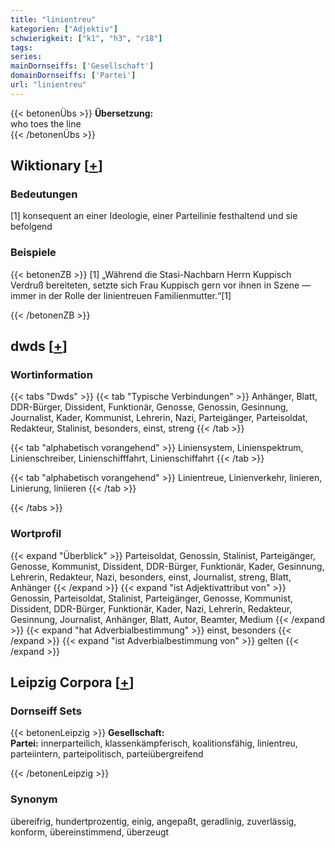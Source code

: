 ```yaml
---
title: "linientreu"
kategorien: ["Adjektiv"]
schwierigkeit: ["k1", "h3", "r18"]
tags:
series:
mainDornseiffs: ['Gesellschaft']
domainDornseiffs: ['Partei']
url: "linientreu"
---
```


{{< betonenÜbs >}}
**Übersetzung:**  
who toes the line  
{{< /betonenÜbs >}}

## Wiktionary [[+](https://de.wiktionary.org/wiki/linientreu)]

### Bedeutungen
[1] konsequent an einer Ideologie, einer Parteilinie festhaltend und sie befolgend  

### Beispiele
{{< betonenZB >}}
[1] „Während die Stasi-Nachbarn Herrn Kuppisch Verdruß bereiteten, setzte sich Frau Kuppisch gern vor ihnen in Szene — immer in der Rolle der linientreuen Familienmutter.“[1]  

{{< /betonenZB >}}


## dwds [[+](https://www.dwds.de/wb/linientreu)]

### Wortinformation
{{< tabs "Dwds" >}}
{{< tab "Typische Verbindungen" >}}
Anhänger, Blatt, DDR-Bürger, Dissident, Funktionär, Genosse, Genossin, Gesinnung, Journalist, Kader, Kommunist, Lehrerin, Nazi, Parteigänger, Parteisoldat, Redakteur, Stalinist, besonders, einst, streng
{{< /tab >}}

{{< tab "alphabetisch vorangehend" >}}
Liniensystem, Linienspektrum, Linienschreiber, Linienschifffahrt, Linienschiffahrt
{{< /tab >}}

{{< tab "alphabetisch vorangehend" >}}
Linientreue, Linienverkehr, linieren, Linierung, liniieren
{{< /tab >}}

{{< /tabs >}}

### Wortprofil
{{< expand "Überblick" >}} Parteisoldat, Genossin, Stalinist, Parteigänger, Genosse, Kommunist, Dissident, DDR-Bürger, Funktionär, Kader, Gesinnung, Lehrerin, Redakteur, Nazi, besonders, einst, Journalist, streng, Blatt, Anhänger {{< /expand >}}
{{< expand "ist Adjektivattribut von" >}} Genossin, Parteisoldat, Stalinist, Parteigänger, Genosse, Kommunist, Dissident, DDR-Bürger, Funktionär, Kader, Nazi, Lehrerin, Redakteur, Gesinnung, Journalist, Anhänger, Blatt, Autor, Beamter, Medium {{< /expand >}}
{{< expand "hat Adverbialbestimmung" >}} einst, besonders {{< /expand >}}
{{< expand "ist Adverbialbestimmung von" >}} gelten {{< /expand >}}

## Leipzig Corpora [[+](https://corpora.uni-leipzig.de/en/res?word=linientreu&corpusId=deu_newscrawl-public_2018)]

### Dornseiff Sets
{{< betonenLeipzig >}}
**Gesellschaft:**  
**Partei:** innerparteilich, klassenkämpferisch, koalitionsfähig, linientreu, parteiintern, parteipolitisch, parteiübergreifend  

{{< /betonenLeipzig >}}

### Synonym
übereifrig, hundertprozentig, einig, angepaßt, geradlinig, zuverlässig, konform, übereinstimmend, überzeugt

